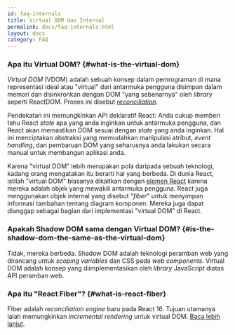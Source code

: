 ```yaml
---
id: faq-internals
title: Virtual DOM dan Internal
permalink: docs/faq-internals.html
layout: docs
category: FAQ
---
```


### Apa itu Virtual DOM? {#what-is-the-virtual-dom}

*Virtual DOM* (VDOM) adalah sebuah konsep dalam pemrograman di mana representasi ideal atau "virtual" dari antarmuka pengguna disimpan dalam memori dan disinkronkan dengan DOM "yang sebenarnya" oleh *library* seperti ReactDOM. Proses ini disebut [*reconciliation*](/docs/reconciliation.html).

Pendekatan ini memungkinkan API deklaratif React: Anda cukup memberi tahu React *state* apa yang anda inginkan untuk antarmuka pengguna, dan React akan memastikan DOM sesuai dengan *state* yang anda inginkan. Hal ini menciptakan abstraksi yang memudahkan manipulasi atribut, *event handling*, dan pembaruan DOM yang seharusnya anda lakukan secara manual untuk membangun aplikasi anda.

Karena "virtual DOM" lebih merupakan pola daripada sebuah teknologi, kadang orang mengatakan itu berarti hal yang berbeda. Di dunia React, istilah "virtual DOM" biasanya dikaitkan dengan [elemen React](/docs/rendering-elements.html) karena mereka adalah objek yang mewakili antarmuka pengguna. React juga menggunakan objek internal yang disebut "*fiber*" untuk menyimpan informasi tambahan tentang diagram komponen. Mereka juga dapat dianggap sebagai bagian dari implementasi "virtual DOM" di React.

### Apakah Shadow DOM sama dengan Virtual DOM? {#is-the-shadow-dom-the-same-as-the-virtual-dom}

Tidak, mereka berbeda. Shadow DOM adalah teknologi peramban web yang dirancang untuk *scoping variables* dan CSS pada *web components*. Virtual DOM adalah konsep yang diimplementasikan oleh *library* JavaScript diatas API peramban web.

### Apa itu "React Fiber"? {#what-is-react-fiber}

Fiber adalah *reconciliation engine* baru pada React 16. Tujuan utamanya ialah memungkinkan *incremental rendering* untuk virtual DOM. [Baca lebih lanjut](https://github.com/acdlite/react-fiber-architecture).
